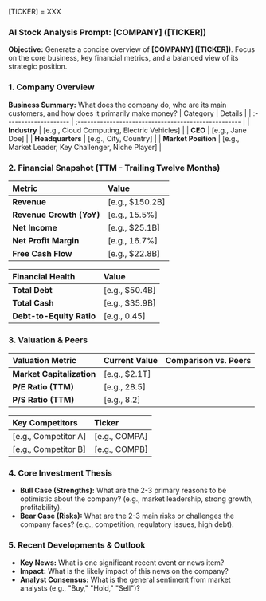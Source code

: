 [TICKER] = XXX

### **AI Stock Analysis Prompt: [COMPANY] ([TICKER])**

**Objective:** Generate a concise overview of **[COMPANY] ([TICKER])**. Focus on the core business, key financial metrics, and a balanced view of its strategic position.

### 1. Company Overview
**Business Summary:** What does the company do, who are its main customers, and how does it primarily make money?
| Category              | Details                                              |
| :-------------------- | :--------------------------------------------------- |
| **Industry**          | [e.g., Cloud Computing, Electric Vehicles]           |
| **CEO**               | [e.g., Jane Doe]                                     |
| **Headquarters**      | [e.g., City, Country]                                |
| **Market Position**   | [e.g., Market Leader, Key Challenger, Niche Player]  |

### 2. Financial Snapshot (TTM - Trailing Twelve Months)

| Metric                  | Value                  |
| :---------------------- | :--------------------- |
| **Revenue**             | [e.g., $150.2B]        |
| **Revenue Growth (YoY)**| [e.g., 15.5%]          |
| **Net Income**          | [e.g., $25.1B]         |
| **Net Profit Margin**   | [e.g., 16.7%]          |
| **Free Cash Flow**      | [e.g., $22.8B]         |

| Financial Health        | Value                  |
| :---------------------- | :--------------------- |
| **Total Debt**          | [e.g., $50.4B]         |
| **Total Cash**          | [e.g., $35.9B]         |
| **Debt-to-Equity Ratio**| [e.g., 0.45]           |

### 3. Valuation & Peers

| Valuation Metric | Current Value | Comparison vs. Peers |
| :--- | :--- | :--- |
| **Market Capitalization** | [e.g., $2.1T] | |
| **P/E Ratio (TTM)** | [e.g., 28.5] | |
| **P/S Ratio (TTM)** | [e.g., 8.2] | |

| Key Competitors | Ticker |
| :--- | :--- |
| [e.g., Competitor A] | [e.g., COMPA] |
| [e.g., Competitor B] | [e.g., COMPB] |

### 4. Core Investment Thesis
*   **Bull Case (Strengths):** What are the 2-3 primary reasons to be optimistic about the company? (e.g., market leadership, strong growth, profitability).
*   **Bear Case (Risks):** What are the 2-3 main risks or challenges the company faces? (e.g., competition, regulatory issues, high debt).

### 5. Recent Developments & Outlook
*   **Key News:** What is one significant recent event or news item?
*   **Impact:** What is the likely impact of this news on the company?
*   **Analyst Consensus:** What is the general sentiment from market analysts (e.g., "Buy," "Hold," "Sell")?
